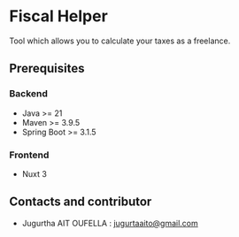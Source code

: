 # Fiscal Helper

Tool which allows you to calculate your taxes as a freelance.

## Prerequisites

### Backend

- Java >= 21
- Maven >= 3.9.5
- Spring Boot >= 3.1.5

### Frontend

- Nuxt 3

## Contacts and contributor

- Jugurtha AIT OUFELLA : <jugurtaaito@gmail.com> 